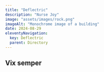 ```yaml
---
title: "Deflectric"
description: "Nurse Joy"
image: "assets/images/rock.png"
imageAlt: "Monochrome image of a building"
date: 2024-08-29
eleventyNavigation:
  key: Deflectric
  parent: Directory
---
```


## Vix semper
